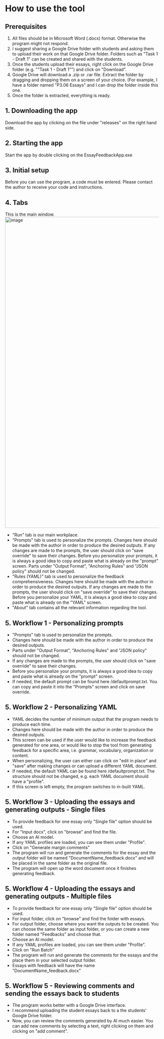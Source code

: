 # How to use the tool

## Prerequisites 
1. All files should be in Microsoft Word (.docx) format. Otherwise the program might not respond.
2. I suggest sharing a Google Drive folder with students and asking them to upload their work on that Google Drive folder. Folders such as "Task 1 - Draft 1" can be created and shared with the students. 
3. Once the students upload their essays, right click on the Google Drive folder (e.g. ""Task 1 - Draft 1"") and click on "Download".
4. Google Drive will download a .zip or .rar file. Extract the folder by dragging and dropping them on a screen of your choice. (For example, I have a folder named "P3.06 Essays" and I can drop the folder inside this one.
5. Once the folder is extracted, everything is ready. 

## 1. Downloading the app
Download the app by clicking on the file under "releases" on the right hand side. 

## 2. Starting the app
Start the app by double clicking on the EssayFeedbackApp.exe 

## 3. Initial setup
Before you can use the program, a code must be entered. Please contact the author to receive your code and instructions. 

## 4. Tabs
This is the main window. 
<img width="1919" height="1018" alt="image" src="https://github.com/user-attachments/assets/bcd270c2-c78a-4b78-9535-08611c35641f" />

- "Run" tab is our main workplace. 
- "Prompts" tab is used to personalize the prompts. Changes here should be made with the author in order to produce the desired outputs. If any changes are made to the prompts, the user should click on "save override" to save their changes. Before you personalize your prompts, it is always a good idea to copy and paste what is already on the "prompt" screen. Parts under "Output Format", "Anchoring Rules" and "JSON policy" should not be changed.
- "Rules (YAML)" tab is used to personalize the feedback comprehensiveness. Changes here should be made with the author in order to produce the desired outputs. If any changes are made to the prompts, the user should click on "save override" to save their changes.  Before you personalize your YAML, it is always a good idea to copy and paste what is already on the "YAML" screen. 
- "About" tab contains all the relevant information regarding the tool.

## 5. Workflow 1 - Personalizing prompts
- "Prompts" tab is used to personalize the prompts.
- Changes here should be made with the author in order to produce the desired outputs. 
- Parts under "Output Format", "Anchoring Rules" and "JSON policy" should not be changed.
- If any changes are made to the prompts, the user should click on "save override" to save their changes. 
- Before you personalize your prompts, it is always a good idea to copy and paste what is already on the "prompt" screen.
- If needed, the default prompt can be found here /defaultprompt.txt. You can copy and paste it into the "Prompts" screen and click on save override.
## 5. Workflow 2 - Personalizing YAML
- YAML decides the number of minimum output that the program needs to produce each time.
- Changes here should be made with the author in order to produce the desired outputs. 
- This screen can be used if the user would like to increase the feedback generated for one area, or would like to stop the tool from generating feedback for a specific area, i.e. grammar, vocabulary, organization or content.
- When personalizing, the user can either can click on "edit in place" and "save" after making changes or can upload a different YAML document.
- If needed, the default YAML can be found here /defaultprompt.txt. The structure should not be changed, e.g. each YAML document should have a "profile".
- If this screen is left empty, the program switches to in-built YAML.

## 5. Workflow 3 - Uploading the essays and generating outputs - Single files
- To provide feedback for one essay only "Single file" option should be used.
- For "Input docx", click on "browse" and find the file.
- Choose an AI model.
- If any YAML profiles are loaded, you can see them under "Profile".
- Click on "Generate margin comments"
- The program will run and generate the comments for the essay and the output folder will be named "DocumentName_feedback.docx" and will be placed in the same folder as the original file.
- The program will open up the word document once it finishes generating feedback.

## 5. Workflow 4 - Uploading the essays and generating outputs - Multiple files
- To provide feedback for one essay only "Single file" option should be used.
- For input folder, click on "browse" and find the folder with essays.
- For output folder, choose where you want the outputs to be created. You can choose the same folder as input folder, or you can create a new folder named "Feedbacks" and choose that. 
- Choose an AI model.
- If any YAML profiles are loaded, you can see them under "Profile".
- Click on "Run Batch"
- The program will run and generate the comments for the essays and the place them in your selected output folder.
- Essays with feedback will have the name "DocumentName_feedback.docx"

## 5. Workflow 5 - Reviewing comments and sending the essays back to students
- The program works better with a Google Drive interface.
- I recommend uploading the student essays back to a the students' Google Drive folder.
- Now, you can review the comments generated by AI much easier. You can add new comments by selecting a text, right clicking on them and clicking on "add comment". 
